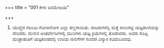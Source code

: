 +++
title = "001 ಕೇಳು ಜನಮೇಜಯ"

+++
1. ಯುದ್ಧದ ಗಜಬಜ ಗೋಳಾಗೋಳಿ ಎಲ್ಲಾ ತಣ್ಣಗಾಯಿತು. ರಾಜರುಗಳೆಲ್ಲ ಮತ್ತೆ ಸಾಲುಗಟ್ಟಿ ಯಜ್ಞಶಾಲೆಯನ್ನು ಸೇರಿದರು. ಮೇಲಿನ ಅಂತರ್ವೇದಿಗಳಲ್ಲಿ ಮುನಿಗಳು ಯಜ್ಞ ಕ್ರಿಯೆಗಳಲ್ಲಿ ತೊಡಗಿದರು. ಅವರು ಕೊಟ್ಟ ಮಂತ್ರಾಹುತಿಗೆ ಯಜ್ಞಕುಂಡದಲ್ಲಿ ಉರಿಯ ನಾಲಿಗೆಗಳ ಸುಂದರ ವಿನ್ಯಾಸ ಕವಿದುಬಂದವು.